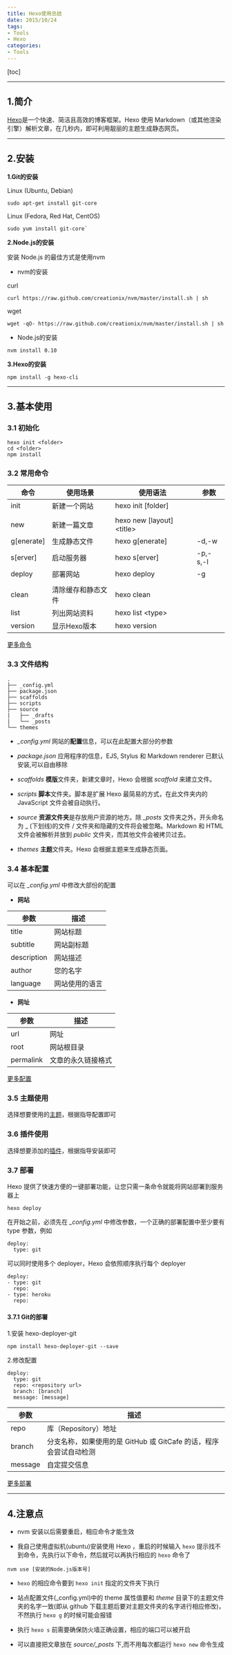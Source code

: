```yaml
---
title: Hexo使用总结
date: 2015/10/24 
tags: 
- Tools
- Hexo
categories:
- Tools
---
```


[toc]

---

## 1.简介

[Hexo](https://hexo.io/zh-cn/)是一个快速、简洁且高效的博客框架。Hexo 使用 Markdown（或其他渲染引擎）解析文章，在几秒内，即可利用靓丽的主题生成静态网页。

---

## 2.安装

**1.Git的安装**

Linux (Ubuntu, Debian)

```
sudo apt-get install git-core
```

Linux (Fedora, Red Hat, CentOS)

```
sudo yum install git-core`
```

**2.Node.js的安装**

安装 Node.js 的最佳方式是使用nvm

+ nvm的安装

curl

```
curl https://raw.github.com/creationix/nvm/master/install.sh | sh
```

wget

```
wget -qO- https://raw.github.com/creationix/nvm/master/install.sh | sh
```

+ Node.js的安装

```
nvm install 0.10
```

**3.Hexo的安装**

```
npm install -g hexo-cli

```

---

## 3.基本使用

### 3.1 初始化

```
hexo init <folder>
cd <folder>
npm install
```

### 3.2 常用命令

|命令|使用场景|使用语法|参数|
|-|-|-|-|
|init|新建一个网站|hexo init [folder]||
|||||
|new|新建一篇文章|hexo new [layout] \<title\>||
|g[enerate]|生成静态文件|hexo g[enerate]|-d,-w|
|s[erver]|启动服务器|hexo s[erver]|-p,-s,-l|
|deploy|部署网站|hexo deploy|-g|
|||||
|clean|清除缓存和静态文件|hexo clean||
|list|列出网站资料|hexo list \<type\>||
|version|显示Hexo版本|hexo version||

[更多命令](https://hexo.io/zh-cn/docs/commands.html)

### 3.3 文件结构

```
.
├── _config.yml
├── package.json
├── scaffolds
├── scripts
├── source
|   ├── _drafts
|   └── _posts
└── themes
```

+ *_config.yml*
网站的**配置**信息，可以在此配置大部分的参数

+ *package.json*
应用程序的信息，EJS, Stylus 和 Markdown renderer 已默认安装,可以自由移除

+ *scaffolds*
**模版**文件夹，新建文章时，Hexo 会根据 *scaffold* 来建立文件。

+ *scripts*
**脚本**文件夹。脚本是扩展 Hexo 最简易的方式，在此文件夹内的 JavaScript 文件会被自动执行。

+ *source*
**资源文件夹**是存放用户资源的地方。除 *_posts* 文件夹之外，开头命名为 _ (下划线)的文件 / 文件夹和隐藏的文件将会被忽略。Markdown 和 HTML 文件会被解析并放到 *public* 文件夹，而其他文件会被拷贝过去。

+ *themes*
**主题**文件夹。Hexo 会根据主题来生成静态页面。

### 3.4 基本配置

可以在 *_config.yml* 中修改大部份的配置

+ **网站**

|参数|描述|
|-|-|
|title|网站标题|
|subtitle|网站副标题|
|description|网站描述|
|author|您的名字|
|language|网站使用的语言|

+ **网址** 

|参数|描述|
|-|-|
|url|网址|
|root|网站根目录|    
|permalink|文章的永久链接格式|

[更多配置](https://hexo.io/zh-cn/docs/configuration.html)


### 3.5 主题使用

选择想要使用的[主题](https://hexo.io/themes/)，根据指导配置即可

### 3.6 插件使用

选择想要添加的[插件](https://hexo.io/plugins/)，根据指导安装即可

### 3.7 部署

Hexo 提供了快速方便的一键部署功能，让您只需一条命令就能将网站部署到服务器上

```
hexo deploy
```

在开始之前，必须先在 *_config.yml* 中修改参数，一个正确的部署配置中至少要有 type 参数，例如

```
deploy:
  type: git
```

可以同时使用多个 deployer，Hexo 会依照顺序执行每个 deployer

```
deploy:
- type: git
  repo: 
- type: heroku
  repo:
```

#### 3.7.1 Git的部署

1.安装 hexo-deployer-git

```
npm install hexo-deployer-git --save
```

2.修改配置

```
deploy:
  type: git
  repo: <repository url>
  branch: [branch]
  message: [message]
```

|参数|描述|
|-|-|
|repo|库（Repository）地址|
|branch|分支名称，如果使用的是 GitHub 或 GitCafe 的话，程序会尝试自动检测|
|message|自定提交信息|

[更多部署](https://hexo.io/zh-cn/docs/deployment.html)

---

## 4.注意点

+ nvm 安装以后需要重启，相应命令才能生效

+ 我自己使用虚拟机(ubuntu)安装使用 Hexo ，重启的时候输入 `hexo` 提示找不到命令，先执行以下命令，然后就可以再执行相应的  `hexo` 命令了

```
nvm use [安装的Node.js版本号]
```

+ `hexo` 的相应命令要到 `hexo init` 指定的文件夹下执行

+ 站点配置文件(_config.yml)中的 theme 属性值要和 *theme* 目录下的主题文件夹的名字一致(即从 github 下载主题后要对主题文件夹的名字进行相应修改)，不然执行 `hexo g` 的时候可能会报错

+ 执行 `hexo s` 前需要确保防火墙正确设置，相应的端口可以被开启

+ 可以直接把文章放在 *source/_posts* 下,而不用每次都运行 `hexo new` 命令生成


